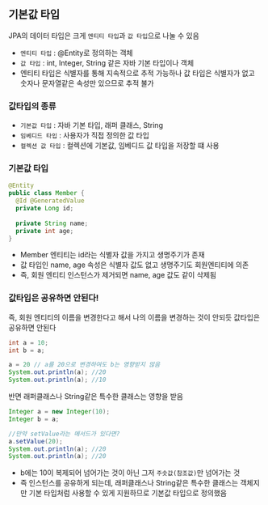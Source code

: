 ## 기본값 타입

JPA의 데이터 타입은 크게 ```엔티티 타입```과 ```값 타입```으로 나눌 수 있음

* ```엔티티 타입``` : @Entity로 정의하는 객체
* ```값 타입``` : int, Integer, String 같은 자바 기본 타입이나 객체
* 엔티티 타입은 식별자를 통해 지속적으로 추적 가능하나 값 타입은 식별자가 없고 숫자나 문자열같은 속성만 있으므로 추적 불가

### 값타입의 종류

* ```기본값 타입``` : 자바 기본 타입, 래퍼 클래스, String
* ```임베디드 타입``` : 사용자가 직접 정의한 값 타입
* ```컬렉션 값 타입``` : 컬렉션에 기본값, 임베디드 값 타입을 저장할 떄 사용

### 기본값 타입

```java
@Entity
public class Member {
  @Id @GeneratedValue
  private Long id;
  
  private String name;
  private int age;
}
```

* Member 엔티티는 id라는 식별자 값을 가지고 생명주기가 존재
* 값 타입인 name, age 속성은 식별자 값도 없고 생명주기도 회원엔티티에 의존
* 즉, 회원 엔티티 인스턴스가 제거되면 name, age 값도 같이 삭제됨

### 값타입은 공유하면 안된다!

즉, 회원 엔티티의 이름을 변경한다고 해서 나의 이름을 변경하는 것이 안되듯 값타입은 공유하면 안된다

```java
int a = 10;
int b = a;

a = 20 // a를 20으로 변경하여도 b는 영향받지 않음
System.out.println(a); //20
System.out.println(a); //10
```

반면 래퍼클래스나 String같은 특수한 클래스는 영향을 받음

```java
Integer a = new Integer(10);
Integer b = a;

//만약 setValue라는 메서드가 있다면?
a.setValue(20);
System.out.println(a); //20
System.out.println(a); //20
```
* b에는 10이 복제되어 넘어가는 것이 아닌 그저 ```주솟값(참조값)```만 넘어가는 것
* 즉 인스턴스를 공유하게 되는데, 래퍼클래스나 String같은 특수한 클래스는 객체지만 기본 타입처럼 사용할 수 있게 지원하므로 기본값 타입으로 정의했음
